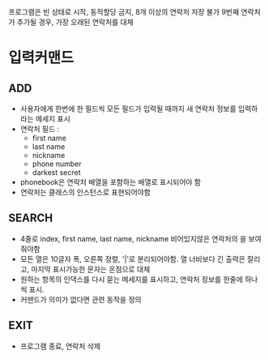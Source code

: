 프로그램은 빈 상태로 시작, 동적할당 금지, 8개 이상의 연락처 저장 불가
9번째 연락처가 추가될 경우, 가장 오래된 연락처를 대체

# 입력커맨드

## ADD
- 사용자에게 한번에 한 필드씩 모든 필드가 입력될 때까지 새 연락처 정보를 입력하라는 메세지 표시
- 연락처 필드 : 
    - first name
    - last name
    - nickname
    - phone number
    - darkest secret
- phonebook은 연락처 배열을 포함하는 배열로 표시되어야 함
- 연락처는 클래스의 인스턴스로 표현되어야함

## SEARCH

- 4줄로 index, first name, last name, nickname 비어있지않은 연락처의 을 보여줘야함
- 모든 열은 10글자 폭, 오른쪽 정렬, '|'로 분리되어야함. 열 너비보다 긴 출력은 잘리고, 마지막 표시가능한 문자는 온점으로 대체
- 원하는 항목의 인댁스를 다시 묻는 메세지를 표시하고, 연락처 정보를 한줄에 하나씩 표시. 
- 커맨드가 의미가 없다면 관련 동작을 정의

## EXIT
- 프로그램 종료, 연락처 삭제
